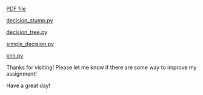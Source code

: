 [PDF file](https://github.ugrad.cs.ubc.ca/CPSC340-2017W-T2/k6y1b_a1/blob/master/doc/a1.pdf)

[decision_stump.py](https://github.ugrad.cs.ubc.ca/CPSC340-2017W-T2/k6y1b_a1/blob/master/code/decision_stump.py)

[decision_tree.py](https://github.ugrad.cs.ubc.ca/CPSC340-2017W-T2/k6y1b_a1/blob/master/code/decision_tree.py)

[simple_decision.py](https://github.ugrad.cs.ubc.ca/CPSC340-2017W-T2/k6y1b_a1/blob/master/code/simple_decision.py)

[knn.py](https://github.ugrad.cs.ubc.ca/CPSC340-2017W-T2/k6y1b_a1/blob/master/code/knn.py)

Thanks for visiting! Please let me know if there are some way to improve my assignment!

Have a great day!